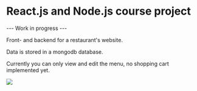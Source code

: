 # React.js and Node.js course project #

--- Work in progress ---

Front- and backend for a restaurant's website.

Data is stored in a mongodb database.

Currently you can only view and edit the menu, no shopping cart implemented yet.

![](https://gitlab.labranet.jamk.fi/AB5123/ravintola/-/blob/master/restaurantUI.png)
